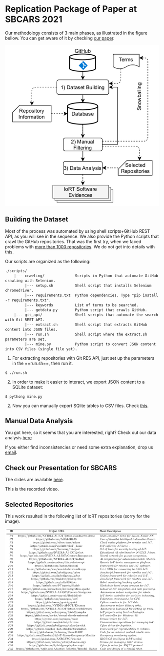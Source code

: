 # Replication Package of Paper at SBCARS 2021

Our methodology consists of 3 main phases, as illustrated in the figure bellow. You can get aware of it by checking [our paper](https://nuvem.utfpr.edu.br/index.php/s/jWcSX4fDkBYdvnJ).

![MSR Methodology](./workflow.png)

## Building the Dataset

Most of the process was automated by using shell scripts+GitHub REST API, as you will see in the sequence. We also provide the Python scripts that crawl the GitHub repositories. That was the first try, when we faced problems with [more than 1000 repositories](https://github.com/sourcegraph/sourcegraph/issues/2562). We do not get into details with this.

Our scripts are organized as the following:

```
./scripts/
    |--- crawling/     		    Scripts in Python that automate GitHub crawling with Selenium.
         |--- setup.sh          Shell script that installs Selenium chromedriver.
         |--- requirements.txt  Python dependencies. Type "pip install -r requirements.txt".
         |--- keywords          List of terms to be searched.
         |--- getdata.py        Python script that crawls GitHub.
    |--- git_api/       		Shell scripts that automate the search with Git REST API.
         |--- extract.sh        Shell script that extracts GitHub content into JSON files.
         |--- run.sh            Shell script where the extract.sh parameters are set.
         |--- mine.py           Python script to convert JSON content into CSV files (single file yet).
```

1) For extracting repositories with Git RES API, just set up the parameters in the ==run.sh==, then run it.
```
$ ./run.sh
```

2) In order to make it easier to interact, we export JSON content to a SQLite dataset:
```
$ pythong mine.py
```

2) Now you can manually export SQlite tables to CSV files. Check [this](https://www.sqlitetutorial.net/sqlite-tutorial/sqlite-export-csv/).

## Manual Data Analysis

You got here, so it seems that you are interested, right? Check out our data analysis [here](https://docs.google.com/spreadsheets/d/1CsLUjaCNy3LT6rFMImbM0fqySriKSE5gOBEp0ZMEQho/edit?usp=sharing)

If you either find inconsistencies or need some extra explanation, drop us [email](mailto:michelalbonico@utfpr.edu.br).

## Check our Presentation for SBCARS

The slides are available [here](#).

This is the recorded video.

## Selected Repositories

This work resulted in the following list of IoRT repositories (sorry for the image).

![Selected Repositories](./selected-repos.png)
